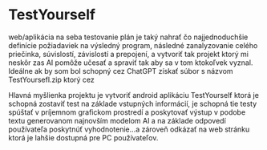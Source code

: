 # TestYourself
web/aplikácia na seba testovanie 
plán je taký nahrať čo najjednoduchšie definície požiadaviek na výsledný program, následné zanalyzovanie celého priečinka, súvislostí, závislostí a prepojení, a vytvoriť tak projekt ktorý mi neskôr zas AI pomôže učesať a spraviť tak aby sa v tom ktokoľvek vyznal.
Ideálne ak by som bol schopný cez ChatGPT získať súbor s názvom TestYoursefl.zip ktorý cez 

Hlavná myšlienka projektu je vytvoriť android aplikáciu TestYourself ktorá je schopná zostaviť test na základe vstupných informácií, je schopná tie testy spúštať v príjemnom grafickom prostredí a poskytovať výstup v podobe textu generovanom najnovším modelom AI a na základe odpovedí používateľa poskytnúť vyhodnotenie...a zároveň odkázať na web stránku ktorá je lahšie dostupná pre PC používateľov.
